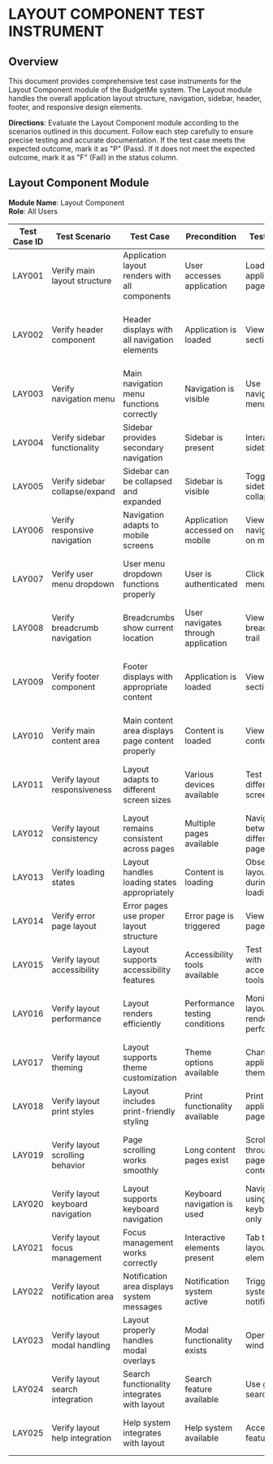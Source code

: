# LAYOUT COMPONENT TEST INSTRUMENT

## Overview
This document provides comprehensive test case instruments for the Layout Component module of the BudgetMe system. The Layout module handles the overall application layout structure, navigation, sidebar, header, footer, and responsive design elements.

**Directions**: Evaluate the Layout Component module according to the scenarios outlined in this document. Follow each step carefully to ensure precise testing and accurate documentation. If the test case meets the expected outcome, mark it as "P" (Pass). If it does not meet the expected outcome, mark it as "F" (Fail) in the status column.

## Layout Component Module

**Module Name**: Layout Component  
**Role**: All Users

| Test Case ID | Test Scenario | Test Case | Precondition | Test Steps | Test Data | Expected Result | Post Condition | Actual Result | Status(Pass/Fail) |
|-------------|---------------|-----------|--------------|------------|-----------|----------------|----------------|---------------|------------------|
| LAY001 | Verify main layout structure | Application layout renders with all components | User accesses application | Load any application page | Page content | Main layout structure displayed correctly | User sees organized interface | | |
| LAY002 | Verify header component | Header displays with all navigation elements | Application is loaded | View header section | Header elements | Header contains logo, navigation, and user controls | User can navigate and access account features | | |
| LAY003 | Verify navigation menu | Main navigation menu functions correctly | Navigation is visible | Use navigation menu items | Navigation links | All navigation links work properly | User can access different application sections | | |
| LAY004 | Verify sidebar functionality | Sidebar provides secondary navigation | Sidebar is present | Interact with sidebar | Sidebar navigation | Sidebar navigation functions correctly | User has convenient access to features | | |
| LAY005 | Verify sidebar collapse/expand | Sidebar can be collapsed and expanded | Sidebar is visible | Toggle sidebar collapse | Collapse action | Sidebar collapses and expands smoothly | User can optimize screen space | | |
| LAY006 | Verify responsive navigation | Navigation adapts to mobile screens | Application accessed on mobile | View navigation on mobile | Mobile device | Navigation transforms for mobile use | Mobile users can navigate effectively | | |
| LAY007 | Verify user menu dropdown | User menu dropdown functions properly | User is authenticated | Click user menu | User menu interaction | Dropdown menu displays user options | User can access account settings and logout | | |
| LAY008 | Verify breadcrumb navigation | Breadcrumbs show current location | User navigates through application | View breadcrumb trail | Navigation path | Breadcrumbs display current page hierarchy | User understands location within application | | |
| LAY009 | Verify footer component | Footer displays with appropriate content | Application is loaded | View footer section | Footer content | Footer contains links, copyright, and legal information | User accesses supplementary information | | |
| LAY010 | Verify main content area | Main content area displays page content properly | Content is loaded | View main content area | Page content | Content area displays without layout issues | User can read and interact with content | | |
| LAY011 | Verify layout responsiveness | Layout adapts to different screen sizes | Various devices available | Test on different screen sizes | Multiple device types | Layout adjusts appropriately for each screen size | Consistent experience across devices | | |
| LAY012 | Verify layout consistency | Layout remains consistent across pages | Multiple pages available | Navigate between different pages | Page transitions | Layout structure maintained across pages | User experiences consistent interface | | |
| LAY013 | Verify loading states | Layout handles loading states appropriately | Content is loading | Observe layout during loading | Loading content | Loading indicators displayed correctly | User knows content is being processed | | |
| LAY014 | Verify error page layout | Error pages use proper layout structure | Error page is triggered | View error page | Error condition | Error page maintains layout consistency | User receives helpful error information | | |
| LAY015 | Verify layout accessibility | Layout supports accessibility features | Accessibility tools available | Test layout with accessibility tools | Accessibility verification | Layout fully accessible via assistive technologies | Users with disabilities can navigate effectively | | |
| LAY016 | Verify layout performance | Layout renders efficiently | Performance testing conditions | Monitor layout rendering performance | Performance metrics | Layout renders without performance issues | User experience remains smooth | | |
| LAY017 | Verify layout theming | Layout supports theme customization | Theme options available | Change application theme | Theme settings | Layout adapts to different themes | User can personalize appearance | | |
| LAY018 | Verify layout print styles | Layout includes print-friendly styling | Print functionality available | Print application pages | Print action | Pages print with appropriate formatting | User can create physical copies | | |
| LAY019 | Verify layout scrolling behavior | Page scrolling works smoothly | Long content pages exist | Scroll through page content | Scrolling actions | Smooth scrolling with proper header/footer behavior | User can navigate long content easily | | |
| LAY020 | Verify layout keyboard navigation | Layout supports keyboard navigation | Keyboard navigation is used | Navigate using keyboard only | Keyboard interactions | All layout elements accessible via keyboard | Keyboard users can navigate effectively | | |
| LAY021 | Verify layout focus management | Focus management works correctly | Interactive elements present | Tab through layout elements | Focus interactions | Focus moves logically through interface | Accessible focus behavior maintained | | |
| LAY022 | Verify layout notification area | Notification area displays system messages | Notification system active | Trigger system notifications | Notification events | Notifications displayed in appropriate area | User receives important system messages | | |
| LAY023 | Verify layout modal handling | Layout properly handles modal overlays | Modal functionality exists | Open modal windows | Modal interactions | Modals display correctly over layout | User can interact with modal content | | |
| LAY024 | Verify layout search integration | Search functionality integrates with layout | Search feature available | Use global search | Search queries | Search integrates seamlessly with layout | User can search from any page | | |
| LAY025 | Verify layout help integration | Help system integrates with layout | Help system available | Access help features | Help interactions | Help seamlessly integrates with layout | User can get assistance from any location | | |